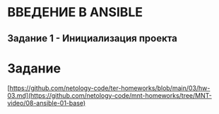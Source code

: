 # ВВЕДЕНИЕ В ANSIBLE

## Задание 1 - Инициализация проекта



# Задание
[https://github.com/netology-code/ter-homeworks/blob/main/03/hw-03.md](https://github.com/netology-code/mnt-homeworks/tree/MNT-video/08-ansible-01-base)
